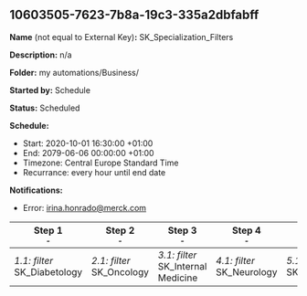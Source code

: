 ## 10603505-7623-7b8a-19c3-335a2dbfabff

**Name** (not equal to External Key)**:** SK_Specialization_Filters

**Description:** n/a

**Folder:** my automations/Business/

**Started by:** Schedule

**Status:** Scheduled

**Schedule:**

* Start: 2020-10-01 16:30:00 +01:00
* End: 2079-06-06 00:00:00 +01:00
* Timezone: Central Europe Standard Time
* Recurrance: every hour until end date

**Notifications:**

* Error: irina.honrado@merck.com

| Step 1<br>_<small>-</small>_ | Step 2<br>_<small>-</small>_ | Step 3<br>_<small>-</small>_ | Step 4<br>_<small>-</small>_ | Step 5<br>_<small>-</small>_ | Step 6<br>_<small>-</small>_ | Step 7<br>_<small>-</small>_ |
| --- | --- | --- | --- | --- | --- | --- |
| _1.1: filter_<br>SK_Diabetology | _2.1: filter_<br>SK_Oncology | _3.1: filter_<br>SK_Internal Medicine | _4.1: filter_<br>SK_Neurology | _5.1: filter_<br>SK_Paediatrics | _6.1: filter_<br>SK_Gynecologists | _7.1: filter_<br>SK_Rheumatology |
